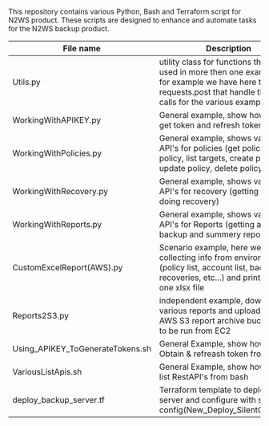This repository contains various Python, Bash and Terraform script for N2WS product.
These scripts are designed to enhance and automate tasks for the N2WS backup product.

File name | Description
| ------------- |-------------
Utils.py | utility class for functions that are used in more then one example file, for example we have here the requests.post that handle the API calls for the various examples.
WorkingWithAPIKEY.py | General example, show how to use get token and refresh token
WorkingWithPolicies.py | General example, shows various API's for policies (get policy, list policy, list targets, create policy, update policy, delete policy)
WorkingWithRecovery.py | General example,  shows various API's for recovery (getting info and doing recovery)
WorkingWithReports.py | General example, shows various API's for Reports  (getting audit, backup and summery report)
CustomExcelReport(AWS).py | Scenario example, here we are collecting info from environment (policy list, account list, backups, recoveries, etc...) and printing it to one xlsx file
Reports2S3.py  | independent example, download various reports and upload them to AWS S3 report archive bucket, need to be run from EC2
Using_APIKEY_ToGenerateTokens.sh | General Example, show how to call Obtain & refreash token from bash
VariousListApis.sh | General Example, show how to call list RestAPI's from bash
deploy_backup_server.tf | Terraform template to deploy N2WS server and configure with silent config(New_Deploy_SilentConfig.txt)

